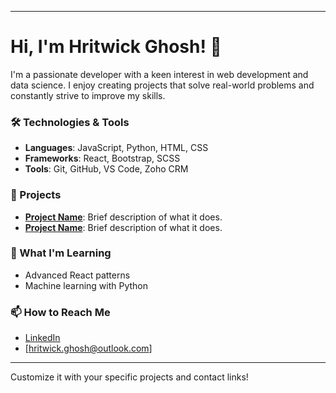 

---

# Hi, I'm Hritwick Ghosh! 👋

I'm a passionate developer with a keen interest in web development and data science. I enjoy creating projects that solve real-world problems and constantly strive to improve my skills.

### 🛠 Technologies & Tools
- **Languages**: JavaScript, Python, HTML, CSS
- **Frameworks**: React, Bootstrap, SCSS
- **Tools**: Git, GitHub, VS Code, Zoho CRM

### 🌟 Projects
- **[Project Name](#)**: Brief description of what it does.
- **[Project Name](#)**: Brief description of what it does.

### 🚀 What I'm Learning
- Advanced React patterns
- Machine learning with Python

### 📫 How to Reach Me
- [LinkedIn](https://www.linkedin.com/in/hritwick-ghosh-764415212/)
- [hritwick.ghosh@outlook.com]
---

Customize it with your specific projects and contact links!
